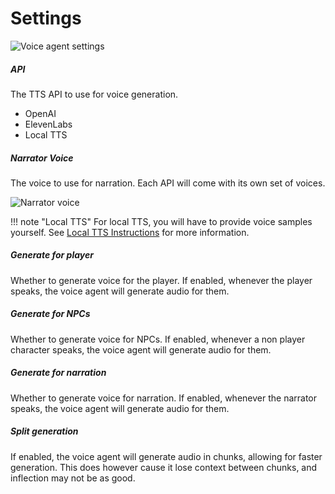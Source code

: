 # Settings

![Voice agent settings](/talemate/img/0.26.0/voice-agent-settings.png)

##### API

The TTS API to use for voice generation.

- OpenAI
- ElevenLabs
- Local TTS

##### Narrator Voice

The voice to use for narration. Each API will come with its own set of voices.

![Narrator voice](/talemate/img/0.26.0/voice-agent-select-voice.png)

!!! note "Local TTS"
    For local TTS, you will have to provide voice samples yourself. See [Local TTS Instructions](local_tts.md) for more information.

##### Generate for player

Whether to generate voice for the player. If enabled, whenever the player speaks, the voice agent will generate audio for them.

##### Generate for NPCs

Whether to generate voice for NPCs. If enabled, whenever a non player character speaks, the voice agent will generate audio for them.

##### Generate for narration

Whether to generate voice for narration. If enabled, whenever the narrator speaks, the voice agent will generate audio for them.

##### Split generation

If enabled, the voice agent will generate audio in chunks, allowing for faster generation. This does however cause it lose context between chunks, and inflection may not be as good.